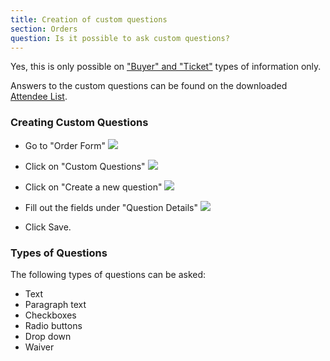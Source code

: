 ```yaml
---
title: Creation of custom questions
section: Orders
question: Is it possible to ask custom questions?
---
```


Yes, this is only possible on ["Buyer" and "Ticket"] types of information only.

Answers to the custom questions can be found on the downloaded [Attendee List].

### Creating Custom Questions

   * Go to "Order Form"
     ![](http://i.imgur.com/musnzpd.png)
     
   * Click on "Custom Questions"
     ![](http://i.imgur.com/fdnkxSx.png)
     
   * Click on "Create a new question"
     ![](http://i.imgur.com/dDxnqzH.png)
     
   * Fill out the fields under "Question Details"
     ![](http://i.imgur.com/mIxf8qF.png)
     
   * Click Save.

### Types of Questions

The following types of questions can be asked:

   * Text
   * Paragraph text
   * Checkboxes
   * Radio buttons
   * Drop down
   * Waiver

["Buyer" and "Ticket"]:collection-of-buyer-information.html
[Attendee List]:list-of-orders-and-attendees.html
